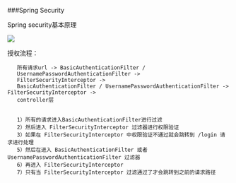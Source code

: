 ###Spring Security

Spring security基本原理

![](https://i.imgur.com/7c1PoAb.png)

授权流程：
 
       所有请求url -> BasicAuthenticationFilter / 
       UsernamePasswordAuthenticationFilter -> 
       FilterSecurityInterceptor -> 
       BasicAuthenticationFilter / UsernamePasswordAuthenticationFilter -> FilterSecurityInterceptor -> 
       controller层

    
       1）所有的请求进入BasicAuthenticationFilter进行过滤
       2）然后进入 FilterSecurityInterceptor 过滤器进行权限验证
       3）如果在 FilterSecurityInterceptor 中权限验证不通过就会跳转到 /login 请求进行处理
       5）然后在进入 BasicAuthenticationFilter 或者 UsernamePasswordAuthenticationFilter 过滤器
       6）再进入 FilterSecurityInterceptor
       7）只有当 FilterSecurityInterceptor 过滤通过了才会跳转到之前的请求路径